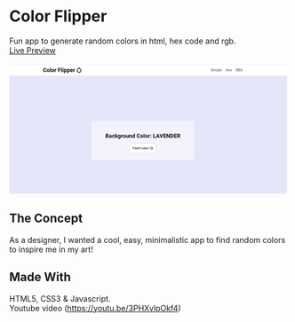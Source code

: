 # Color Flipper

Fun app to generate random colors in html, hex code and rgb.<br/>
[Live Preview](https://color-flipflop.netlify.app/index.html)

![screenshot](./assets/color-flipper-app.png)

## The Concept

As a designer, I wanted a cool, easy, minimalistic app to find random colors to inspire me in my art!

## Made With

HTML5, CSS3 & Javascript.<br/>
Youtube video (https://youtu.be/3PHXvlpOkf4)
